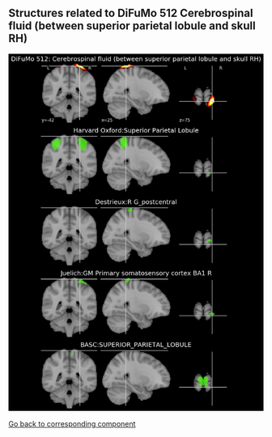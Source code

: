 


## Structures related to DiFuMo 512 Cerebrospinal fluid (between superior parietal lobule and skull RH)

![181](181.jpg "Structures related to DiFuMo 512 Cerebrospinal fluid (between superior parietal lobule and skull RH)")

[Go back to corresponding component](https://parietal-inria.github.io/DiFuMo/512/html/181.html)